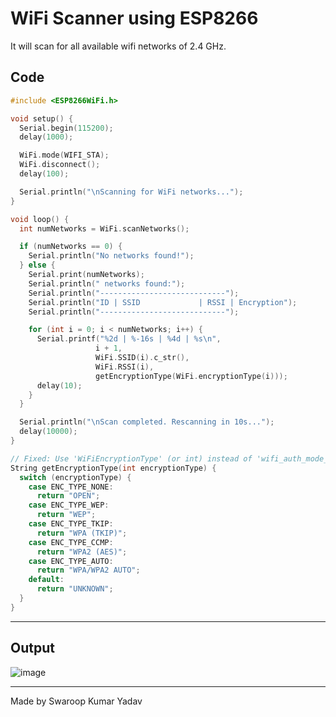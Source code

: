 # WiFi Scanner using ESP8266
It will scan for all available wifi networks of 2.4 GHz.

## Code
```c
#include <ESP8266WiFi.h>

void setup() {
  Serial.begin(115200);
  delay(1000);

  WiFi.mode(WIFI_STA);
  WiFi.disconnect();
  delay(100);

  Serial.println("\nScanning for WiFi networks...");
}

void loop() {
  int numNetworks = WiFi.scanNetworks();

  if (numNetworks == 0) {
    Serial.println("No networks found!");
  } else {
    Serial.print(numNetworks);
    Serial.println(" networks found:");
    Serial.println("----------------------------");
    Serial.println("ID | SSID             | RSSI | Encryption");
    Serial.println("----------------------------");

    for (int i = 0; i < numNetworks; i++) {
      Serial.printf("%2d | %-16s | %4d | %s\n",
                   i + 1,
                   WiFi.SSID(i).c_str(),
                   WiFi.RSSI(i),
                   getEncryptionType(WiFi.encryptionType(i)));
      delay(10);
    }
  }

  Serial.println("\nScan completed. Rescanning in 10s...");
  delay(10000);
}

// Fixed: Use 'WiFiEncryptionType' (or int) instead of 'wifi_auth_mode_t'
String getEncryptionType(int encryptionType) {
  switch (encryptionType) {
    case ENC_TYPE_NONE:
      return "OPEN";
    case ENC_TYPE_WEP:
      return "WEP";
    case ENC_TYPE_TKIP:
      return "WPA (TKIP)";
    case ENC_TYPE_CCMP:
      return "WPA2 (AES)";
    case ENC_TYPE_AUTO:
      return "WPA/WPA2 AUTO";
    default:
      return "UNKNOWN";
  }
}
```

---

## Output
![image](https://github.com/user-attachments/assets/5bc5df86-8b0b-4846-87f5-a43ec22a52fd)

---
Made by Swaroop Kumar Yadav
